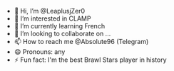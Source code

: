 - 👋 Hi, I’m @LeaplusjZer0
- 👀 I’m interested in CLAMP
- 🌱 I’m currently learning French
- 💞️ I’m looking to collaborate on ...
- 📫 How to reach me @Absolute96 (Telegram)
- 😄 Pronouns: any
- ⚡ Fun fact: I'm the best Brawl Stars player in history

<!---
LeaplusjZer0/LeaplusjZer0 is a ✨ special ✨ repository because its `README.md` (this file) appears on your GitHub profile.
You can click the Preview link to take a look at your changes.
--->
